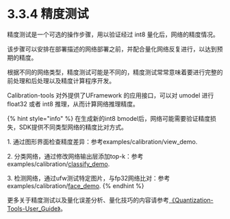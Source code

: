 # 3.3.4 精度测试

精度测试是一个可选的操作步骤，用以验证经过 int8 量化后，网络的精度情况。

该步骤可以安排在部署描述的网络部署之前，并配合量化网络反复进行，以达到预期的精度。&#x20;

根据不同的网络类型，精度测试可能是不同的，精度测试常常意味着要进行完整的前处理和后处理以及精度计算程序开发。

Calibration-tools 对外提供了UFramework 的应用接口，可以对 umodel 进行 float32 或者 int8 推理，从而计算网络推理精度。

{% hint style="info" %}
在生成新的int8 bmodel后，网络可能需要验证精度损失，SDK提供不同类型网络的精度比对方式。

1\. 通过图形界面检查精度差异：参考examples/calibration/view\_demo.

2\. 分类网络，通过修改网络输出层添加top-k：参考examples/calibration/[classify\_demo](../demo/classify\_demo.md).

3\. 检测网络，通过ufw测试特定图片，与fp32网络比对：参考examples/calibration/[face\_demo](../demo/face\_demo.md).
{% endhint %}

更多关于精度测试以及量化误差分析、量化技巧的内容请参考[《Quantization-Tools-User\_Guide》](https://doc.sophgo.com/docs/docs\_latest\_release/calibration-tools/html/module/chapter4.html#optional)。
